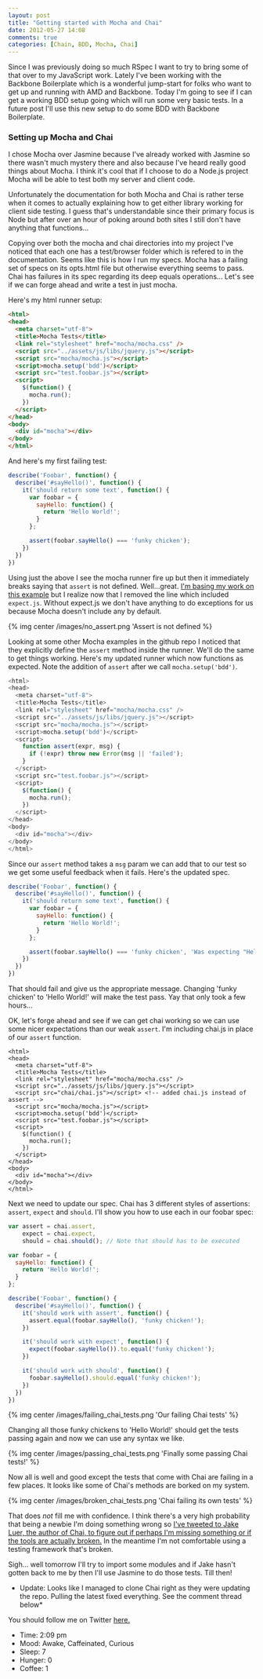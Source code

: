 ```yaml
---
layout: post
title: "Getting started with Mocha and Chai"
date: 2012-05-27 14:08
comments: true
categories: [Chain, BDD, Mocha, Chai]
---
```


Since I was previously doing so much RSpec I want to try to bring some of that over to my JavaScript work. Lately I've been working with the Backbone Boilerplate which is a wonderful jump-start for folks who want to get up and running with AMD and Backbone. Today I'm going to see if I can get a working BDD setup going which will run some very basic tests. In a future post I'll use this new setup to do some BDD with Backbone Boilerplate.

<!--more-->

### Setting up Mocha and Chai

I chose Mocha over Jasmine because I've already worked with Jasmine so there wasn't much mystery there and also because I've heard really good things about Mocha. I think it's cool that if I choose to do a Node.js project Mocha will be able to test both my server and client code.

Unfortunately the documentation for both Mocha and Chai is rather terse when it comes to actually explaining how to get either library working for client side testing. I guess that's understandable since their primary focus is Node but after over an hour of poking around both sites I still don't have anything that functions...

Copying over both the mocha and chai directories into my project I've noticed that each one has a test/browser folder which is refered to in the documentation. Seems like this is how I run my specs. Mocha has a failing set of specs on its opts.html file but otherwise everything seems to pass. Chai has failures in its spec regarding its deep equals operations... Let's see if we can forge ahead and write a test in just mocha.

Here's my html runner setup:

``` html
<html>
<head>
  <meta charset="utf-8">
  <title>Mocha Tests</title>
  <link rel="stylesheet" href="mocha/mocha.css" />
  <script src="../assets/js/libs/jquery.js"></script>
  <script src="mocha/mocha.js"></script>
  <script>mocha.setup('bdd')</script>
  <script src="test.foobar.js"></script>
  <script>
    $(function() {
      mocha.run();
    })
  </script>
</head>
<body>
  <div id="mocha"></div>
</body>
</html>
```

And here's my first failing test:

``` js
describe('Foobar', function() {
  describe('#sayHello()', function() {
    it('should return some text', function() {
      var foobar = {
        sayHello: function() {
          return 'Hello World!';
        }
      };

      assert(foobar.sayHello() === 'funky chicken');
    })
  })
})
```

Using just the above I see the mocha runner fire up but then it immediately breaks saying that `assert` is not defined. Well...great. [I'm basing my work on this example](http://visionmedia.github.com/mocha/#browser-support) but I realize now that I removed the line which included `expect.js`. Without expect.js we don't have anything to do exceptions for us because Mocha doesn't include any by default.

{% img center /images/no_assert.png 'Assert is not defined %}

Looking at some other Mocha examples in the github repo I noticed that they explicitly define the `assert` method inside the runner. We'll do the same to get things working. Here's my updated runner which now functions as expected. Note the addition of `assert` after we call `mocha.setup('bdd')`.

``` js
<html>
<head>
  <meta charset="utf-8">
  <title>Mocha Tests</title>
  <link rel="stylesheet" href="mocha/mocha.css" />
  <script src="../assets/js/libs/jquery.js"></script>
  <script src="mocha/mocha.js"></script>
  <script>mocha.setup('bdd')</script>
  <script>
    function assert(expr, msg) {
      if (!expr) throw new Error(msg || 'failed');
    }
  </script>
  <script src="test.foobar.js"></script>
  <script>
    $(function() {
      mocha.run();
    })
  </script>
</head>
<body>
  <div id="mocha"></div>
</body>
</html>
```

Since our `assert` method takes a `msg` param we can add that to our test so we get some useful feedback when it fails. Here's the updated spec.

``` js
describe('Foobar', function() {
  describe('#sayHello()', function() {
    it('should return some text', function() {
      var foobar = {
        sayHello: function() {
          return 'Hello World!';
        }
      };

      assert(foobar.sayHello() === 'funky chicken', 'Was expecting "Hello World!"');
    })
  })
})
```

That should fail and give us the appropriate message. Changing 'funky chicken' to 'Hello World!' will make the test pass. Yay that only took a few hours...

OK, let's forge ahead and see if we can get chai working so we can use some nicer expectations than our weak `assert`. I'm including chai.js in place of our `assert` function.

```
<html>
<head>
  <meta charset="utf-8">
  <title>Mocha Tests</title>
  <link rel="stylesheet" href="mocha/mocha.css" />
  <script src="../assets/js/libs/jquery.js"></script>
  <script src="chai/chai.js"></script> <!-- added chai.js instead of assert -->
  <script src="mocha/mocha.js"></script>
  <script>mocha.setup('bdd')</script>
  <script src="test.foobar.js"></script>
  <script>
    $(function() {
      mocha.run();
    })
  </script>
</head>
<body>
  <div id="mocha"></div>
</body>
</html>
```

Next we need to update our spec. Chai has 3 different styles of assertions: `assert`, `expect` and `should`. I'll show you how to use each in our foobar spec:

``` js
var assert = chai.assert,
    expect = chai.expect,
    should = chai.should(); // Note that should has to be executed

var foobar = {
  sayHello: function() {
    return 'Hello World!';
  }
};

describe('Foobar', function() {
  describe('#sayHello()', function() {
    it('should work with assert', function() {
      assert.equal(foobar.sayHello(), 'funky chicken!');
    })

    it('should work with expect', function() {
      expect(foobar.sayHello()).to.equal('funky chicken!');
    })

    it('should work with should', function() {
      foobar.sayHello().should.equal('funky chicken!');
    })
  })
})
```

{% img center /images/failing_chai_tests.png 'Our failing Chai tests' %}

Changing all those funky chickens to 'Hello World!' should get the tests passing again and now we can use any syntax we like.

{% img center /images/passing_chai_tests.png 'Finally some passing Chai tests!' %}

Now all is well and good except the tests that come with Chai are failing in a few places. It looks like some of Chai's methods are borked on my system.

{% img center /images/broken_chai_tests.png 'Chai failing its own tests' %}

That does *not* fill me with confidence. I think there's a very high probability that being a newbie I'm doing something wrong so [I've tweeted to Jake Luer, the author of Chai, to figure out if perhaps I'm missing something or if the tools are actually broken.](https://twitter.com/rob_dodson/status/206893206435151872/photo/1) In the meantime I'm not comfortable using a testing framework that's broken.

Sigh... well tomorrow I'll try to import some modules and if Jake hasn't gotten back to me by then I'll use Jasmine to do those tests. Till then!

* Update: Looks like I managed to clone Chai right as they were updating the repo. Pulling the latest fixed everything. See the comment thread below*

You should follow me on Twitter [here.](http://twitter.com/rob_dodson)

- Time: 2:09 pm
- Mood: Awake, Caffeinated, Curious
- Sleep: 7
- Hunger: 0
- Coffee: 1